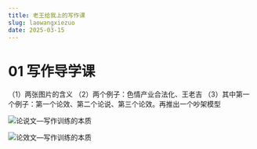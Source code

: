 ```yaml
---
title: 老王给我上的写作课
slug: laowangxiezuo
date: 2025-03-15
---
```

# 01 写作导学课



（1）两张图片的含义
（2）两个例子：色情产业合法化、王老吉
（3）其中第一个例子：第一个论效、第二个论说、第三个论效。再推出一个吵架模型


![论说文—写作训练的本质](https://obsidian-picgo-1314839904.cos.ap-guangzhou.myqcloud.com/obsidian_pictures/%E8%AE%BA%E8%AF%B4%E6%96%87%E2%80%94%E5%86%99%E4%BD%9C%E8%AE%AD%E7%BB%83%E7%9A%84%E6%9C%AC%E8%B4%A8.png)



![论效文—写作训练的本质](https://obsidian-picgo-1314839904.cos.ap-guangzhou.myqcloud.com/obsidian_pictures/%E8%AE%BA%E6%95%88%E6%96%87%E2%80%94%E5%86%99%E4%BD%9C%E8%AE%AD%E7%BB%83%E7%9A%84%E6%9C%AC%E8%B4%A8.png)





